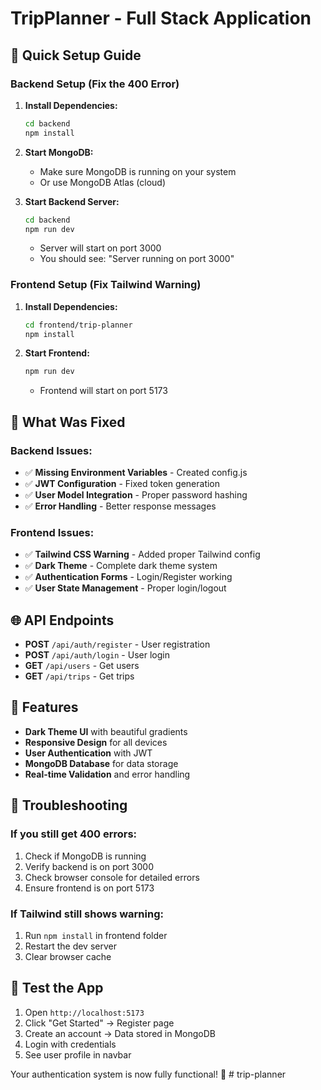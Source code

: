 # TripPlanner - Full Stack Application

## 🚀 Quick Setup Guide

### Backend Setup (Fix the 400 Error)

1. **Install Dependencies:**
   ```bash
   cd backend
   npm install
   ```

2. **Start MongoDB:**
   - Make sure MongoDB is running on your system
   - Or use MongoDB Atlas (cloud)

3. **Start Backend Server:**
   ```bash
   cd backend
   npm run dev
   ```
   - Server will start on port 3000
   - You should see: "Server running on port 3000"

### Frontend Setup (Fix Tailwind Warning)

1. **Install Dependencies:**
   ```bash
   cd frontend/trip-planner
   npm install
   ```

2. **Start Frontend:**
   ```bash
   npm run dev
   ```
   - Frontend will start on port 5173

## 🔧 What Was Fixed

### Backend Issues:
- ✅ **Missing Environment Variables** - Created config.js
- ✅ **JWT Configuration** - Fixed token generation
- ✅ **User Model Integration** - Proper password hashing
- ✅ **Error Handling** - Better response messages

### Frontend Issues:
- ✅ **Tailwind CSS Warning** - Added proper Tailwind config
- ✅ **Dark Theme** - Complete dark theme system
- ✅ **Authentication Forms** - Login/Register working
- ✅ **User State Management** - Proper login/logout

## 🌐 API Endpoints

- **POST** `/api/auth/register` - User registration
- **POST** `/api/auth/login` - User login
- **GET** `/api/users` - Get users
- **GET** `/api/trips` - Get trips

## 🎨 Features

- **Dark Theme UI** with beautiful gradients
- **Responsive Design** for all devices
- **User Authentication** with JWT
- **MongoDB Database** for data storage
- **Real-time Validation** and error handling

## 🚨 Troubleshooting

### If you still get 400 errors:
1. Check if MongoDB is running
2. Verify backend is on port 3000
3. Check browser console for detailed errors
4. Ensure frontend is on port 5173

### If Tailwind still shows warning:
1. Run `npm install` in frontend folder
2. Restart the dev server
3. Clear browser cache

## 📱 Test the App

1. Open `http://localhost:5173`
2. Click "Get Started" → Register page
3. Create an account → Data stored in MongoDB
4. Login with credentials
5. See user profile in navbar

Your authentication system is now fully functional! 🎉
#   t r i p - p l a n n e r  
 